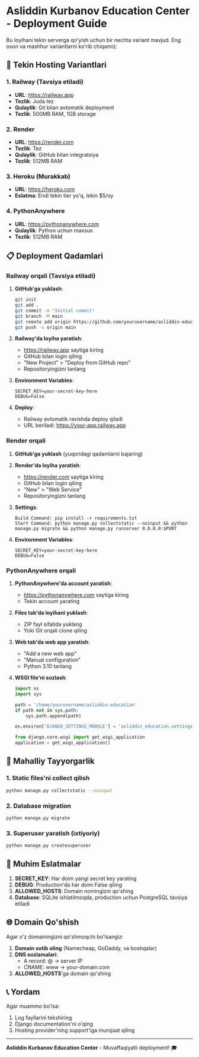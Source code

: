 # Asliddin Kurbanov Education Center - Deployment Guide

Bu loyihani tekin serverga qo'yish uchun bir nechta variant mavjud. Eng oson va mashhur variantlarni ko'rib chiqamiz:

## 🚀 Tekin Hosting Variantlari

### 1. **Railway** (Tavsiya etiladi)
- **URL**: https://railway.app
- **Tezlik**: Juda tez
- **Qulaylik**: Git bilan avtomatik deployment
- **Tezlik**: 500MB RAM, 1GB storage

### 2. **Render**
- **URL**: https://render.com
- **Tezlik**: Tez
- **Qulaylik**: GitHub bilan integratsiya
- **Tezlik**: 512MB RAM

### 3. **Heroku** (Murakkab)
- **URL**: https://heroku.com
- **Eslatma**: Endi tekin tier yo'q, lekin $5/oy

### 4. **PythonAnywhere**
- **URL**: https://pythonanywhere.com
- **Qulaylik**: Python uchun maxsus
- **Tezlik**: 512MB RAM

## 📋 Deployment Qadamlari

### Railway orqali (Tavsiya etiladi)

1. **GitHub'ga yuklash**:
   ```bash
   git init
   git add .
   git commit -m "Initial commit"
   git branch -M main
   git remote add origin https://github.com/yourusername/asliddin-education.git
   git push -u origin main
   ```

2. **Railway'da loyiha yaratish**:
   - https://railway.app saytiga kiring
   - GitHub bilan login qiling
   - "New Project" > "Deploy from GitHub repo"
   - Repositoryingizni tanlang

3. **Environment Variables**:
   ```
   SECRET_KEY=your-secret-key-here
   DEBUG=False
   ```

4. **Deploy**:
   - Railway avtomatik ravishda deploy qiladi
   - URL beriladi: https://your-app.railway.app

### Render orqali

1. **GitHub'ga yuklash** (yuqoridagi qadamlarni bajaring)

2. **Render'da loyiha yaratish**:
   - https://render.com saytiga kiring
   - GitHub bilan login qiling
   - "New" > "Web Service"
   - Repositoryingizni tanlang

3. **Settings**:
   ```
   Build Command: pip install -r requirements.txt
   Start Command: python manage.py collectstatic --noinput && python manage.py migrate && python manage.py runserver 0.0.0.0:$PORT
   ```

4. **Environment Variables**:
   ```
   SECRET_KEY=your-secret-key-here
   DEBUG=False
   ```

### PythonAnywhere orqali

1. **PythonAnywhere'da account yaratish**:
   - https://pythonanywhere.com saytiga kiring
   - Tekin account yarating

2. **Files tab'da loyihani yuklash**:
   - ZIP fayl sifatida yuklang
   - Yoki Git orqali clone qiling

3. **Web tab'da web app yaratish**:
   - "Add a new web app"
   - "Manual configuration"
   - Python 3.10 tanlang

4. **WSGI file'ni sozlash**:
   ```python
   import os
   import sys

   path = '/home/yourusername/asliddin-education'
   if path not in sys.path:
       sys.path.append(path)

   os.environ['DJANGO_SETTINGS_MODULE'] = 'asliddin_education.settings_production'

   from django.core.wsgi import get_wsgi_application
   application = get_wsgi_application()
   ```

## 🔧 Mahalliy Tayyorgarlik

### 1. Static files'ni collect qilish
```bash
python manage.py collectstatic --noinput
```

### 2. Database migration
```bash
python manage.py migrate
```

### 3. Superuser yaratish (ixtiyoriy)
```bash
python manage.py createsuperuser
```

## 📝 Muhim Eslatmalar

1. **SECRET_KEY**: Har doim yangi secret key yarating
2. **DEBUG**: Production'da har doim False qiling
3. **ALLOWED_HOSTS**: Domain nomingizni qo'shing
4. **Database**: SQLite ishlatilmoqda, production uchun PostgreSQL tavsiya etiladi

## 🌐 Domain Qo'shish

Agar o'z domainingizni qo'shmoqchi bo'lsangiz:

1. **Domain sotib oling** (Namecheap, GoDaddy, va boshqalar)
2. **DNS sozlamalari**:
   - A record: @ -> server IP
   - CNAME: www -> your-domain.com
3. **ALLOWED_HOSTS**'ga domain qo'shing

## 📞 Yordam

Agar muammo bo'lsa:
1. Log fayllarini tekshiring
2. Django documentation'ni o'qing
3. Hosting provider'ning support'iga murojaat qiling

---

**Asliddin Kurbanov Education Center** - Muvaffaqiyatli deployment! 🎓
